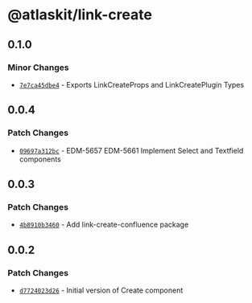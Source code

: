 # @atlaskit/link-create

## 0.1.0

### Minor Changes

- [`7e7ca45dbe4`](https://bitbucket.org/atlassian/atlassian-frontend/commits/7e7ca45dbe4) - Exports LinkCreateProps and LinkCreatePlugin Types

## 0.0.4

### Patch Changes

- [`09697a312bc`](https://bitbucket.org/atlassian/atlassian-frontend/commits/09697a312bc) - EDM-5657 EDM-5661 Implement Select and Textfield components

## 0.0.3

### Patch Changes

- [`4b8910b3460`](https://bitbucket.org/atlassian/atlassian-frontend/commits/4b8910b3460) - Add link-create-confluence package

## 0.0.2

### Patch Changes

- [`d7724023d26`](https://bitbucket.org/atlassian/atlassian-frontend/commits/d7724023d26) - Initial version of Create component
